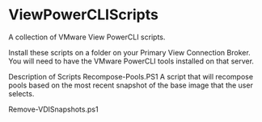 ViewPowerCLIScripts
===================

A collection of VMware View PowerCLI scripts.

Install these scripts on a folder on your Primary View Connection Broker.  You will need to have the VMware PowerCLI
tools installed on that server.

Description of Scripts
Recompose-Pools.PS1
A script that will recompose pools based on the most recent snapshot of the base image that the user selects.

Remove-VDISnapshots.ps1

